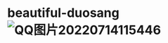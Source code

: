 # beautiful-duosang![QQ图片20220714115446](https://user-images.githubusercontent.com/109054052/178896068-9a7e486c-a8c4-4a2a-a1d9-2c5697bfb711.jpg)
